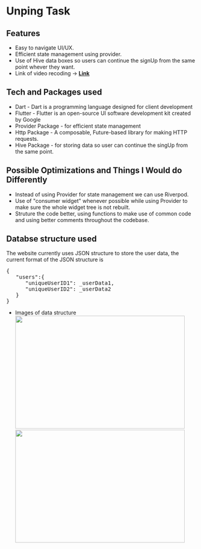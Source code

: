 # Unping Task

## Features
- Easy to navigate UI/UX.
- Efficient state management using provider.
- Use of Hive data boxes so users can continue the signUp from the same point whever they want.
- Link of video recoding -> **[Link](https://drive.google.com/file/d/1XyweFDw-SWhwAv5WwOceFcEZ9Irw_5Dt/view?usp=sharing)**

## Tech and Packages used
- Dart - Dart is a programming language designed for client development
- Flutter - Flutter is an open-source UI software development kit created by Google
- Provider Package - for efficient state management
- Http Package - A composable, Future-based library for making HTTP requests.
- Hive Package - for storing data so user can continue the singUp from the same point. 

## Possible Optimizations and Things I Would do Differently
  - Instead of using Provider for state management we can use Riverpod.
  - Use of "consumer widget" whenever possible while using Provider to make sure the whole widget tree is not rebuilt. 
  - Struture the code better, using functions to make use of common code and using better comments throughout the codebase.

## Databse structure used
The website currently uses JSON structure to store the user data, the current format of the JSON structure is  
<pre>
{  
   "users":{  
      "uniqueUserID1": _userData1,  
      "uniqueUserID2": _userData2  
   }  
}
</pre>  
- Images of data structure  
<img src="https://imgur.com/gj6KjpV.jpg" width="450" height="300"> <img src="https://imgur.com/3EdkiRK.jpg" width="450" height="300">
